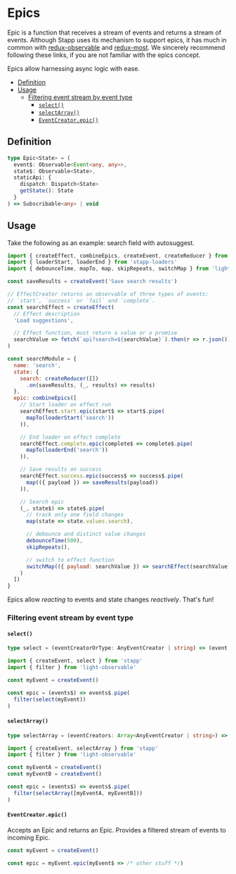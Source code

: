 # Epics

Epic is a function that receives a stream of events and returns a stream of events. Although Stapp uses its mechanism to support epics, it has much in common with [redux-observable](https://redux-observable.js.org/docs/basics/Epics.html) and [redux-most](https://github.com/joshburgess/redux-most/). We sincerely recommend following these links, if you are not familiar with the epics concept.

Epics allow harnessing async logic with ease.

<!-- START doctoc generated TOC please keep comment here to allow auto update -->
<!-- DON'T EDIT THIS SECTION, INSTEAD RE-RUN doctoc TO UPDATE -->


- [Definition](#definition)
- [Usage](#usage)
  - [Filtering event stream by event type](#filtering-event-stream-by-event-type)
    - [`select()`](#select)
    - [`selectArray()`](#selectarray)
    - [`EventCreator.epic()`](#eventcreatorepic)

<!-- END doctoc generated TOC please keep comment here to allow auto update -->

## Definition

```typescript
type Epic<State> = (
  event$: Observable<Event<any, any>>,
  state$: Observable<State>,
  staticApi: {
    dispatch: Dispatch<State>
    getState(): State
  }
) => Subscribable<any> | void

```

## Usage

Take the following as an example: search field with autosuggest.

```js
import { createEffect, combineEpics, createEvent, createReducer } from 'stapp'
import { loaderStart, loaderEnd } from 'stapp-loaders'
import { debounceTime, mapTo, map, skipRepeats, switchMap } from 'light-observable/operators'

const saveResults = createEvent('Save search results')

// EffectCreator returns an observable of three types of events:
// `start`, `success` or `fail` and `complete`.
const searchEffect = createEffect(
  // Effect description
  'Load suggestions',

  // Effect function, must return a value or a promise
  searchValue => fetch(`api?search=${searchValue}`).then(r => r.json())
)

const searchModule = {
  name: 'search',
  state: {
    search: createReducer([])
      .on(saveResults, (_, results) => results)
  },
  epic: combineEpics([
    // Start loader on effect run
    searchEffect.start.epic(start$ => start$.pipe(
      mapTo(loaderStart('search'))
    )),

    // End loader on effect complete
    searchEffect.complete.epic(complete$ => complete$.pipe(
      mapTo(loaderEnd('search'))
    )),

    // Save results on success
    searchEffect.success.epic(success$ => success$.pipe(
      map(({ payload }) => saveResults(payload))
    )),

    // Search epic
    (_, state$) => state$.pipe(
      // track only one field changes
      map(state => state.values.search),

      // debounce and distinct value changes
      debounceTime(500),
      skipRepeats(),

      // switch to effect function
      switchMap(({ payload: searchValue }) => searchEffect(searchValue))
    )
  ])
}
```

Epics allow *reacting* to events and state changes *reactively*. That's fun!

### Filtering event stream by event type
#### `select()`
```typescript
type select = (eventCreatorOrType: AnyEventCreator | string) => (event: Event) => boolean
```

```js
import { createEvent, select } from 'stapp'
import { filter } from 'light-observable'

const myEvent = createEvent()

const epic = (events$) => events$.pipe(
  filter(select(myEvent))
)
```

#### `selectArray()`
```typescript
type selectArray = (eventCreators: Array<AnyEventCreator | string>) => (event: Event) => boolean
```

```js
import { createEvent, selectArray } from 'stapp'
import { filter } from 'light-observable'

const myEventA = createEvent()
const myEventB = createEvent()

const epic = (events$) => events$.pipe(
  filter(selectArray([myEventA, myEventB]))
)
```

#### `EventCreator.epic()`

Accepts an Epic and returns an Epic. Provides a filtered stream of events to incoming Epic.

```js
const myEvent = createEvent()

const epic = myEvent.epic(myEvent$ => /* other stuff */)
```


<!--
## Type definitions

* [`Epic`](/types.html#epic)
* [`EventEpic`](/types.html#eventepic)
* [`createEffect`](/types.html#createeffect)
-->

